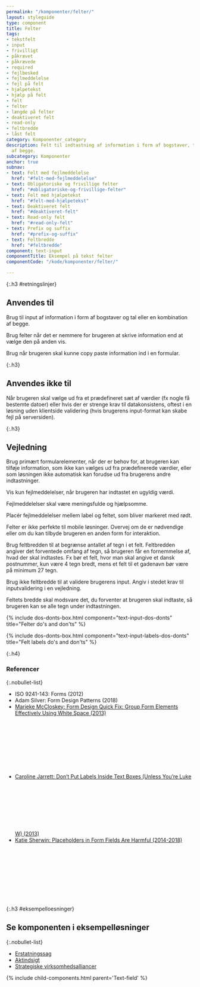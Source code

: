 ```yaml
---
permalink: "/komponenter/felter/"
layout: styleguide
type: component
title: Felter
tags:
- tekstfelt
- input
- frivilligt
- påkrævet
- påkrævede
- required
- fejlbesked
- fejlmeddelelse
- fejl på felt
- hjælpetekst
- hjælp på felt
- felt
- felter
- længde på felter
- deaktiveret felt
- read-only
- feltbredde
- låst felt
category: Komponenter_category
description: Felt til indtastning af information i form af bogstaver, tal og en kombination
  af begge.
subcategory: Komponenter
anchor: true
subnav:
- text: Felt med fejlmeddelelse
  href: "#felt-med-fejlmeddelelse"
- text: Obligatoriske og frivillige felter
  href: "#obligatoriske-og-frivillige-felter"
- text: Felt med hjælpetekst
  href: "#felt-med-hjælpetekst"
- text: Deaktiveret felt
  href: "#deaktiveret-felt"
- text: Read-only felt
  href: "#read-only-felt"
- text: Prefix og suffix
  href: "#prefix-og-suffix"
- text: Feltbredde
  href: "#feltbredde"
component: text-input
componentTitle: Eksempel på tekst felter
componentCode: "/kode/komponenter/felter/"

---
```

{:.h3 #retningslinjer}
## Anvendes til

Brug til input af information i form af bogstaver og tal eller en kombination af begge.

Brug felter når det er nemmere for brugeren at skrive information end at vælge den på anden vis. 

Brug når brugeren skal kunne copy paste information ind i en formular.

{:.h3}
## Anvendes ikke til

Når brugeren skal vælge ud fra et prædefineret sæt af værdier (fx nogle få bestemte datoer) eller hvis der er strenge krav til datakonsistens, oftest i en løsning uden klientside validering (hvis brugerens input-format kan skabe fejl på serversiden).

{:.h3}
## Vejledning

Brug primært formularelementer, når der er behov for, at brugeren kan tilføje information, som ikke kan vælges ud fra prædefinerede værdier, eller som løsningen ikke automatisk kan forudse ud fra brugerens andre indtastninger.

Vis kun fejlmeddelelser, når brugeren har indtastet en ugyldig værdi.

Fejlmeddelelser skal være meningsfulde og hjælpsomme.

Placér fejlmeddelelser mellem label og feltet, som bliver markeret med rødt.

Felter er ikke perfekte til mobile løsninger. Overvej om de er nødvendige eller om du kan tilbyde brugeren en anden form for interaktion.

Brug feltbredden til at begrænse antallet af tegn i et felt. Feltbredden angiver det forventede omfang af tegn, så brugeren får en fornemmelse af, hvad der skal indtastes. Fx bør et felt, hvor man skal angive et dansk postnummer, kun være 4 tegn bredt, mens et felt til et gadenavn bør være på minimum 27 tegn.

Brug ikke feltbredde til at validere brugerens input. Angiv i stedet krav til inputvalidering i en vejledning.

Feltets bredde skal modsvare det, du forventer at brugeren  skal indtaste, så brugeren kan se alle tegn under indtastningen.

{% include dos-donts-box.html component="text-input-dos-donts" title="Felter do's and don'ts" %}

{% include dos-donts-box.html component="text-input-labels-dos-donts" title="Felt labels do's and don'ts" %}

{:.h4}
### Referencer

{:.nobullet-list}
- ISO 9241-143: Forms (2012)
- Adam Silver: Form Design Patterns (2018)
- <a href="https://www.nngroup.com/articles/form-design-white-space/" class="icon-link">Marieke McCloskey: Form Design Quick Fix: Group Form Elements Effectively Using White Space (2013)<svg class="icon-svg" focusable="false" aria-hidden="true"><use xlink:href="#open-in-new"></use></svg></a>
- <a href="https://www.uxmatters.com/mt/archives/2013/02/dont-put-labels-inside-text-boxes-unless-youre-luke-w.php" class="icon-link">Caroline Jarrett: Don’t Put Labels Inside Text Boxes (Unless You’re Luke W) (2013)<svg class="icon-svg" focusable="false" aria-hidden="true"><use xlink:href="#open-in-new"></use></svg></a>
- <a href="https://www.nngroup.com/articles/form-design-placeholders/" class="icon-link">Katie Sherwin: Placeholders in Form Fields Are Harmful (2014-2018)<svg class="icon-svg" focusable="false" aria-hidden="true"><use xlink:href="#open-in-new"></use></svg></a>


{:.h3 #eksempelloesninger}
## Se komponenten i eksempelløsninger

{:.nobullet-list}
- <a href="/pages/eksempler/AES-erstatningssag/aes-5/?r={{page.permalink}}%23eksempelloesninger" title="Eksempelløsning Erstatningssag åbnes i nyt vindue">Erstatningssag</a>
- <a href="/pages/eksempler/aktindsigt/aktindsigt-1/?r={{page.permalink}}%23eksempelloesninger" title="Eksempelløsning Aktindsigt åbnes i nyt vindue">Aktindsigt</a>
- <a href="/pages/eksempler/strategiske-virksomhedsalliancer/virksomhedsalliancer-1/?r={{page.permalink}}%23eksempelloesninger" title="Eksempelløsning Strategiske virksomhedsalliancer åbnes i nyt vindue">Strategiske virksomhedsalliancer</a>


{% include child-components.html parent='Text-field' %}
